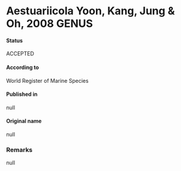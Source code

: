 Aestuariicola Yoon, Kang, Jung & Oh, 2008 GENUS
=======

#### Status
ACCEPTED

#### According to
World Register of Marine Species

#### Published in
null

#### Original name
null

### Remarks
null